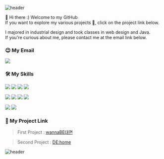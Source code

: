 ![header](https://capsule-render.vercel.app/api?type=waving&color=e56d75&section=header&reversal=true&height=200&text=Hello%20I'm%20Soeun%20Park&fontColor=fff&fontSize=45&fontAlign=70&fontAlignY=35&animation=fadeIn)



👋 Hi there :)  Welcome to my GitHub  
If you want to explore my various projects 📑, click on the project link below.

I majored in industrial design and took classes in web design and Java.  
If you're curious about me, please contact me at the email link below.



### 😉 My Email
<a href="tkfkddkfma77@gmail.com"><img src="https://img.shields.io/badge/-Email-EA4335?style=flat&logo=Gmail&logoColor=white"/></a>

<!--
**soeun1222/soeun1222** is a ✨ _special_ ✨ repository because its `README.md` (this file) appears on your GitHub profile.

Here are some ideas to get you started:

- 🔭 I’m currently working on ...
- 🌱 I’m currently learning ...
- 👯 I’m looking to collaborate on ...
- 🤔 I’m looking for help with ...
- 💬 Ask me about ...
- 📫 How to reach me: ...
- 😄 Pronouns: ...
- ⚡ Fun fact: ...
-->

  
  
### 🛠️ My Skills  


<img src="https://img.shields.io/badge/-Java-007396?style=flat&logo=Java&logoColor=white"/> <img src="https://img.shields.io/badge/-Spring-6DB33F?style=flat&logo=spring&logoColor=white"/> <img src="https://img.shields.io/badge/-Apache Tomcat-F8DC75?style=flat&logo=apachetomcat&logoColor=black"/> <img src="https://img.shields.io/badge/-MySQL-4479A1?style=flat&logo=mysql&logoColor=white"/>

<img src="https://img.shields.io/badge/-HTML5-E34F26?style=flat&logo=html5&logoColor=white"/> <img src="https://img.shields.io/badge/-CSS3-1572B6?style=flat&logo=css3&logoColor=white"/> <img src="https://img.shields.io/badge/-JavaScript-F7DF1E?style=flat&logo=javascript&logoColor=white"/> <img src="https://img.shields.io/badge/-jQuery-0769AD?style=flat&logo=jquery&logoColor=white"/>

<img src="https://img.shields.io/badge/-Adobe Photoshop-31A8FF?style=flat&logo=AdobePhotoshop&logoColor=white"/> <img src="https://img.shields.io/badge/-Adobe Illustrator-FF9A00?style=flat&logo=AdobeIllustrator&logoColor=white"/>



   
  
### 📑 My Project Link

> First Project : [wannaBE대면](https://github.com/soeun1222/wannaBE)  

> Second Project : [DE:home](https://github.com/soeun1222/DEhome)

![header](https://capsule-render.vercel.app/api?type=waving&color=ccc&section=footer&text=bye%20bye%20:3&fontSize=17&fontAlign=90&fontAlignY=80&fontColor=fff)
